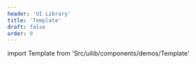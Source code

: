 ```yaml
---
header: 'UI Library'
title: 'Template'
draft: false
order: 0
---
```


import Template from 'Src/uilib/components/demos/Template'

<Template />
